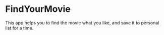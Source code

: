 # FindYourMovie
This app helps you to find the movie what you like, and save it to personal list for a time.
